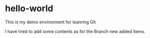 # hello-world
This is my demo environment for leanring Git

I have tried to add some contents as for the Branch new added items.
